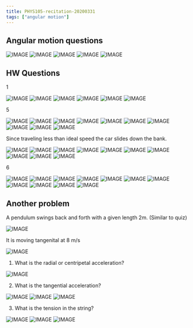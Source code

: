 ```yaml
---
title: PHYS105-recitation-20200331
tags: ["angular motion"]
---
```


## Angular motion questions

![IMAGE](/notes/74EFBC9BF905CD9B15643A4AD8B10880.jpg)
![IMAGE](/notes/5CE7ABA1798B2E0199D62C2303433BE1.jpg)
![IMAGE](/notes/461DAC760B0FD155AD4AE7CFADB4DB75.jpg)
![IMAGE](/notes/6C4B760E338619CE49E903C627633892.jpg)
![IMAGE](/notes/83D76A85BFC06D91F6766BA6C2740F88.jpg)

## HW Questions

1

![IMAGE](/notes/5F0CAAA30A26997460095BBAF79CC825.jpg)
![IMAGE](/notes/27D71A8AE49963FE1EC8ED777604414B.jpg)
![IMAGE](/notes/DAC4BC0EFEEC70AA42D3AABDD9F5BF69.jpg)
![IMAGE](/notes/20A535AEC5FC03DB9A873AB3631ACEA2.jpg)
![IMAGE](/notes/0BEFF5A4EF00171EAC74BAF0EFBBF298.jpg)
![IMAGE](/notes/8AD20228560F0F02E7CB2AC2B96136E0.png)

5

![IMAGE](/notes/A0322D009685DF0D3AF1F0587F2AA6E4.jpg)
![IMAGE](/notes/B7AC13D2D7966E9C2B6B5A83B01C1EF6.jpg)
![IMAGE](/notes/A1417358BFCD4D2F27C6BD778721743D.jpg)
![IMAGE](/notes/B4F7850E7455BE9FBE1DCE6991674CB7.jpg)
![IMAGE](/notes/E4579260B956904B4EBBACDA1356CA58.jpg)
![IMAGE](/notes/2460FD60C09F7B2A1F6904105C07DB13.jpg)
![IMAGE](/notes/32B73A4ABE30E2BC6A7150795EEBB90E.jpg)
![IMAGE](/notes/2F282BC17F7ED174F236EF634F3456FD.jpg)
![IMAGE](/notes/74E1CFB1D1397433517A7CB7725D2244.jpg)
![IMAGE](/notes/4432E84511517C84588D3BF184CBF840.jpg)

Since traveling less than ideal speed the car slides down the bank.

![IMAGE](/notes/5AEC438FCEFFCAC33291D4518526F91B.jpg)
![IMAGE](/notes/05F813D5986BA08E05E6527A2BBB7092.jpg)
![IMAGE](/notes/5E2BA59B61204A447822FBEB9E425ED6.jpg)
![IMAGE](/notes/DC3B531661B7814E0067E5A8B2E98921.jpg)
![IMAGE](/notes/DC56ADE23D075C3554D067BBB3E66696.jpg)
![IMAGE](/notes/838A438F12549B0681369F2ED04EED17.jpg)
![IMAGE](/notes/5B36CFC39C00209F32AC3B83EEC4692B.jpg)
![IMAGE](/notes/BE555D8C70A6F19F0DC989FE5911E6E0.jpg)
![IMAGE](/notes/F042F8F77A2F845ECB1D44F3CADC18CE.jpg)
![IMAGE](/notes/D89336E7C38794046605C71B67624945.jpg)

6

![IMAGE](/notes/BDCE04377F157DC04E63EE7DD3EC5077.jpg)
![IMAGE](/notes/10236BEE5362AAAC3B798C52CC8AB7A5.jpg)
![IMAGE](/notes/B09E342AE3BD676EE2605FEEE8C487C2.jpg)
![IMAGE](/notes/3594E6CAECB3B8D0BFB178482E62C479.jpg)
![IMAGE](/notes/B64B71A362EA704968F2FE2428482707.jpg)
![IMAGE](/notes/75A525581918E96A0FCC7009D59D7827.jpg)
![IMAGE](/notes/0F07A405FC3644A7B6FFC86A480CF64D.jpg)
![IMAGE](/notes/C237FBB966C96AEF74B4398A8D23D845.jpg)
![IMAGE](/notes/4440DC2E240678B4F329EF147E09CAB7.jpg)
![IMAGE](/notes/8A80098CE9CD9A06F76285C788FDB5F4.jpg)
![IMAGE](/notes/86EFA77D8E9CE9D629D6F26275710D73.jpg)

## Another problem

A pendulum swings back and forth with a given length 2m. (Similar to quiz)

![IMAGE](/notes/874B9242B8BC657FF7D1A502E1877514.jpg)

It is moving tangenital at 8 m/s

![IMAGE](/notes/027E8C512A17F49D0EB0459CA5DD322E.jpg)

1. What is the radial or centripetal acceleration?

![IMAGE](/notes/CF6E4CF516111D73CD8596ABAE41C55B.jpg)

2. What is the tangential acceleration?

![IMAGE](/notes/AB55A05C023784A31B04F55EBB74FA2E.jpg)
![IMAGE](/notes/2EBE4DE699DBBC311C8620092A5A9B2A.jpg)
![IMAGE](/notes/2711ACE2A4405B28A6A6D93B629345A1.jpg)

3. What is the tension in the string?

![IMAGE](/notes/7AAA6B06F87B17E25E095DD230F72A3E.jpg)
![IMAGE](/notes/1C43328250DC79A25FAC5A549B7BE283.jpg)
![IMAGE](/notes/8E15B0644F00F251B897AB6D6FE4776F.jpg)

